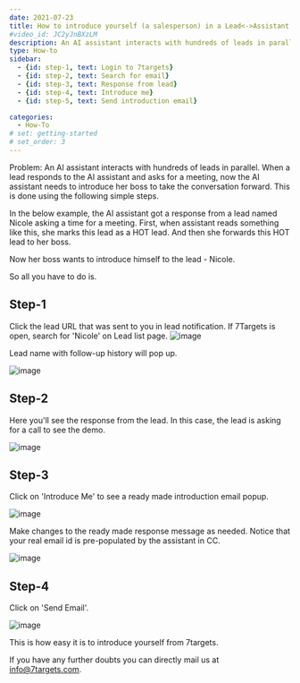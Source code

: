 ```yaml
---
date: 2021-07-23
title: How to introduce yourself (a salesperson) in a Lead<->Assistant communication 
#video_id: JC2yJnBXzLM
description: An AI assistant interacts with hundreds of leads in parallel. When a lead responds to the AI assistant and asks for a meeting, now the AI assistant needs to introduce her boss to take the conversation forward.
type: How-to
sidebar:
  - {id: step-1, text: Login to 7targets}
  - {id: step-2, text: Search for email}
  - {id: step-3, text: Response from lead}
  - {id: step-4, text: Introduce me}
  - {id: step-5, text: Send introduction email}

categories:
  - How-To
# set: getting-started
# set_order: 3
---
```


Problem: An AI assistant interacts with hundreds of leads in parallel. When a lead responds to the AI assistant and asks for a meeting, now the AI assistant needs to introduce her boss to take the conversation forward. This is done using the following simple steps.

In the below example, the AI assistant got a response from a lead named Nicole asking a time for a meeting.
First, when assistant reads something like this, she marks this lead as a HOT lead. And then she forwards this HOT lead to her boss. 

Now her boss wants to introduce himself to the lead - Nicole.

So all you have to do is.

## Step-1

Click the lead URL that was sent to you in lead notification. If 7Targets is open, search for 'Nicole' on Lead list page. 
![image](../../images/Introduce-me-1.jpg)

Lead name with follow-up history will pop up.

![image](../../images/Introduce-me-2.jpg)

## Step-2

Here you'll see the response from the lead. In this case, the lead is asking for a call to see the demo.

![image](../../images/Introduce-me-3.jpg)

## Step-3

Click on 'Introduce Me' to see a ready made introduction email popup. 

![image](../../images/Introduce-me-4.jpg)

Make changes to the ready made response message as needed. Notice that your real email id is pre-populated by the assistant in CC. 

![image](../../images/Introduce-me-5.jpg)

## Step-4

Click on 'Send Email'.

![image](../../images/Introduce-me-6.jpg)

This is how easy it is to introduce yourself from 7targets.

If you have any further doubts you can directly mail us at info@7targets.com.

